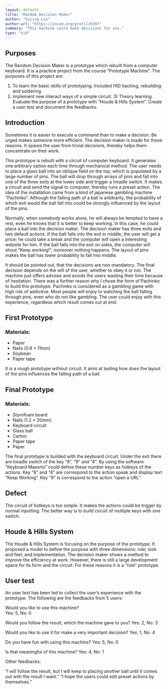 ```yaml
---
layout: default
title: "Random Decision Maker"
author: "Sujing Lin"
author-url: "https://incom.org/profil/6397"
summary: "This machine could make decisions for you."
type: "hid"
---
```


## Purposes

The Random Decision Maker is a prototype which rebuilt from a computer keyboard. It is a practice project from the course “Prototype Machine”. The purposes of this project are:  

1. To learn the basic skills of prototyping. Included  HID hacking, rebuilding and soldering.
2. Implement new interact ways of a simple circuit. 3) Theory learning. Evaluate the purpose of a prototype with “Houde & Hills System”. Create a user test and document the feedbacks.

## Introduction  

Sometimes it is easier to execute a command than to make a decision. Be urged makes someone more efficient. The decision maker is made for these reasons. It spares the user from trivial decisions, thereby helps them concentrate on their work.  

This prototype is rebuilt with a circuit of computer keyboard. It generates one arbitrary option each time through mechanical method. The user needs to place a glass ball into an oblique field on the top, which is populated by a large number of pins. The ball will drop through arrays of pins and fall into one of the three exits at the lower side and trigger a treadle switch. It makes a circuit and send the signal to computer, thereby runs a preset action. The idea of the installation came from a kind of japanese gambling machine “Pachinko”. Although the falling path of a ball is arbitrarily, the probability of which exit would the ball fall into could be strongly influenced by the layout of the pins.  

Normally, when somebody works alone, he will always be tempted to have a rest, even he knows that it is better to keep working. In this case, he could place a ball into the decision maker. The decision maker has three exits and two default actions. If the ball falls into the exit in middle, the user will get a price: he could take a break and the computer will open a interesting website for him. If the ball falls into the exit on sides, the computer will shout “Keep working!”, moreover nothing happens. The layout of pins makes the ball has lower probability to fall into middle.  

It should be pointed out, that the decisions are non-mandatory. The final decision depends on the will of the user, whether to obey it or not. The machine just offers advises and avoids the users wasting their time because of hesitation. There was a further reason why I chose the form of Pachinko to build this prototype. Pachinko is considered as a gambling game with high risk of addictive. Most people will enjoy to watching the ball falling through pins, even who do not like gambling. The user could enjoy with this experience, regardless which result comes out at end.

## First Prototype

### Materials:  

- Paper
- Nails (0.8 × 11mm)
- Soybean
- Paper tape

It is a rough prototype without circuit. It aims at testing how does the layout of the pins influences the falling path of a ball.

## Final Prototype

### Materials:

- Styrofoam board
- Nails (1.2 × 20mm)
- Keyboard circuit
- Glass ball
- Carton
- Paper tape
- Paper

The final prototype is builded with the keyboard circuit. Under the exit there are treadle switch of the key “8”, “9” and “4”. By using the software “Keyboard Maesrto” could define these number keys as hotkeys of the actions. Key “8” and “4” are correspond to the action speak and display text “Keep Working”. Key “9” is correspond to the action “open a URL”.

## Defect  

The circuit of hotkeys is too simple. It makes the actions could be trigger by normal inputting. The better way is to build circuit of multiple keys with one switch.

## Houde & Hills System  

The Houde & Hills System is focusing on the purpose of the prototype. It proposed a model to define the purpose with three dimensions: role; look and feel; and implementation. The decision maker shows a method to improve the efficiency at work. However, there is still a large development space for its form and the circuit. For these reasons it is a “role” prototype.

## User test  

An user test has been led to collect the user’s experience with the prototype. The following are the feedbacks from 5 users:  

Would you like to use this machine?  
Yes: 5, No: 0

Would you follow the result, which the machine gave to you?
Yes: 2, No: 3  

Would you like to use it for make a very important decision?
Yes: 1, No: 4  

Do you have fun with using this machine?
Yes: 5, No: 0

Is that meaningful of this machine?
Yes: 4, No: 1

Other feedbacks:  

“I will follow the result, but I will keep to placing another ball until it comes out with the result I want.” 
“I hope the users could edit preset actions by themselves.”
